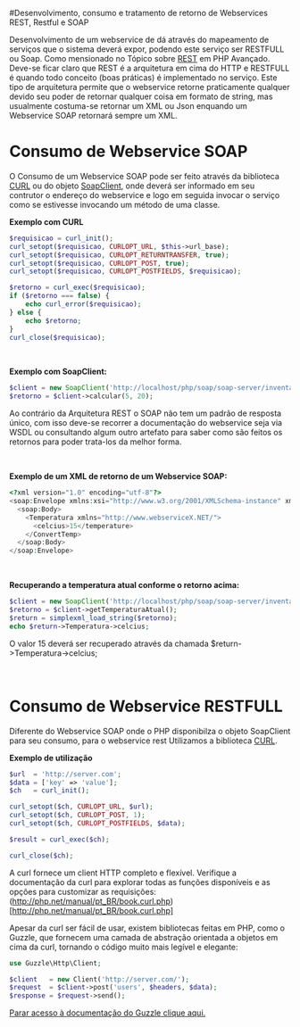 #Desenvolvimento, consumo e tratamento de retorno de Webservices REST, Restful e SOAP

Desenvolvimento de um webservice de dá através do mapeamento de serviços que o sistema 
deverá expor, podendo este serviço ser RESTFULL ou Soap. Como mensionado no Tópico sobre 
[REST](https://github.com/tayron/estudos/tree/master/php_avancado/rest) em PHP Avançado.
<br />
Deve-se ficar claro que REST é a arquitetura em cima do HTTP e RESTFULL 
é quando todo conceito (boas práticas) é implementado no serviço.
Este tipo de arquitetura permite que o webservice retorne praticamente qualquer 
devido seu poder de retornar qualquer coisa em formato de string,
mas usualmente costuma-se retornar um XML ou Json enquando um Webservice SOAP retornará 
sempre um XML.

# Consumo de Webservice SOAP

O Consumo de um Webservice SOAP pode ser feito através da biblioteca 
[CURL](http://php.net/manual/pt_BR/book.curl.php) ou do objeto 
[SoapClient](http://php.net/manual/pt_BR/class.soapclient.php), onde deverá ser 
informado em seu contrutor o endereço do webservice e logo em seguida invocar o serviço 
como se estivesse invocando um método de uma classe.

**Exemplo com CURL**

```php
$requisicao = curl_init();
curl_setopt($requisicao, CURLOPT_URL, $this->url_base);
curl_setopt($requisicao, CURLOPT_RETURNTRANSFER, true);
curl_setopt($requisicao, CURLOPT_POST, true);
curl_setopt($requisicao, CURLOPT_POSTFIELDS, $requisicao);

$retorno = curl_exec($requisicao);
if ($retorno === false) {
    echo curl_error($requisicao);    
} else {    
    echo $retorno;
}
curl_close($requisicao);
```

<br />

**Exemplo com SoapClient:**
```php
$client = new SoapClient('http://localhost/php/soap/soap-server/inventario.wsdl');    
$retorno = $client->calcular(5, 20);
```

Ao contrário da Arquitetura REST o SOAP não tem um padrão de resposta único, com isso
deve-se recorrer a documentação do webservice seja via WSDL ou consultando algum outro 
artefato para saber como são feitos os retornos para poder trata-los da melhor forma.

<br />

**Exemplo de um XML de retorno de um Webservice SOAP:**

```php
<?xml version="1.0" encoding="utf-8"?>
<soap:Envelope xmlns:xsi="http://www.w3.org/2001/XMLSchema-instance" xmlns:xsd="http://www.w3.org/2001/XMLSchema" xmlns:soap="http://schemas.xmlsoap.org/soap/envelope/">
  <soap:Body>
    <Temperatura xmlns="http://www.webserviceX.NET/">
      <celcius>15</temperature>
    </ConvertTemp>
  </soap:Body>
</soap:Envelope>
```

<br />

**Recuperando a temperatura atual conforme o retorno acima:**

```php
$client = new SoapClient('http://localhost/php/soap/soap-server/inventario.wsdl');    
$retorno = $client->getTemperaturaAtual();
$return = simplexml_load_string($retorno);
echo $return->Temperatura->celcius;
```

O valor 15 deverá ser recuperado através da chamada $return->Temperatura->celcius;

<br />

# Consumo de Webservice RESTFULL

Diferente do Webservice SOAP onde o PHP disponibilza o objeto SoapClient para seu consumo,
para o webservice rest Utilizamos a biblioteca [CURL](http://php.net/manual/en/book.curl.php).

**Exemplo de utilização**

```php
$url  = 'http://server.com';
$data = ['key' => 'value'];
$ch   = curl_init();

curl_setopt($ch, CURLOPT_URL, $url);
curl_setopt($ch, CURLOPT_POST, 1);
curl_setopt($ch, CURLOPT_POSTFIELDS, $data);

$result = curl_exec($ch);

curl_close($ch);
```

A curl fornece um client HTTP completo e flexível. Verifique a documentação da 
curl para explorar todas as funções disponíveis e as opções para customizar as 
requisições: (http://php.net/manual/pt_BR/book.curl.php)[http://php.net/manual/pt_BR/book.curl.php]

Apesar da curl ser fácil de usar, existem bibliotecas feitas em PHP, como o Guzzle, 
que fornecem uma camada de abstração orientada a objetos em cima da curl, tornando 
o código muito mais legível e elegante:

```php
use Guzzle\Http\Client;

$client   = new Client('http://server.com/');
$request  = $client->post('users', $headers, $data);
$response = $request->send();
```

[Parar acesso à documentação do Guzzle clique aqui.](http://guzzlephp.org)

